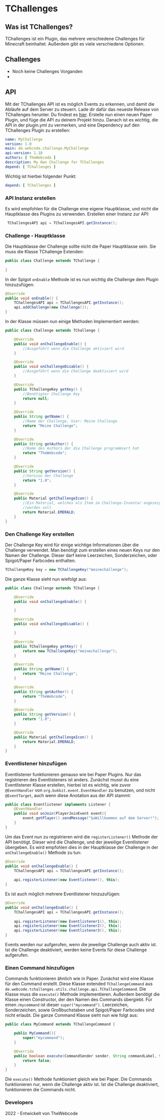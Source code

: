 TChallenges
==

Was ist TChallenges?
--

TChallenges ist ein Plugin, das mehrere verschiedene Challenges
für Minecraft beinhaltet. Außerdem gibt es viele verschiedene 
Optionen. 

Challenges
--


- Noch keine Challenges Vorganden
- 
API
--

Mit der TChallenges API ist es möglich Events zu erkennen, und damit die Abläufe auf dem 
Server zu steuern. Lade dir dafür das neueste Release von TChallenges herunter. Du findest es [hier](https://github.com/TheWebcode/TChallenges/releases). Erstelle nun 
einen neuen Paper Plugin, und füge die API zu deinem Projekt hinzu. Danach ist es wichtig, die API in der plugin.yml zu vermerken, und eine Dependency auf 
den TChallenges Plugin zu erstellen:

```yaml
name: MyChallenge
version: 1.0
main: de.webcode.challenge.MyChallenge
api-version: 1.18
authors: [ TheWebcode ]
description: My Own Challenge for TChallenges
depend: [ TChallenges ]

```

Wichtig ist hierbei folgender Punkt:
```yaml
depend: [ TChallenges ]
```

### API Instanz erstellen

Es wird empfohlen für die Challenge eine eigene Hauptklasse, und nicht die Hauptklasse des 
Plugins zu verwenden. Erstellen einer Instanz zur API: 

```java
 TChallengesAPI api = TChallengesAPI.getInstance();
```

### Challenge - Hauptklasse

Die Hauptklasse der Challenge sollte nicht die Paper Hauptklasse sein. Sie muss die
Klasse TChallenge Extenden:

```java
public class Challenge extends TChallenge {
  
}
```

In der Spigot ```onEnable``` Methode ist es nun wichtig die Challenge dem Plugin hinzuzufügen:
```java
@Override
public void onEnable() {
    TChallengesAPI api = TChallengesAPI.getInstance();     
    api.addChallenge(new Challenge());
}
```

In der Klasse müssen nun einige Methoden Implementiert werden:

```java
public class Challenge extends TChallenge {

    @Override
    public void onChallengeEnable() {
        //Ausgeführt wenn die Challenge aktiviert wird
    }

    @Override
    public void onChallengeDisable() {
        //Ausgeführt wenn die Challenge deaktiviert wird
    }

    @Override
    public TChallengeKey getKey() {
        //Benötigter Challenge Key
        return null;
    }

    @Override
    public String getName() {
        //Name der Challenge, hier: Meine Challenge
        return "Meine Challenge";
    }

    @Override
    public String getAuthor() {
        //Name des Authors der die Challenge programmiert hat
        return "TheWebcode";
    }

    @Override
    public String getVersion() {
        //Version der Challenge
        return "1.0";
    }

    @Override
    public Material getChallengeIcon() {
        //Ein Material, welches als Item im Challenge-Inventar angezeigt 
        //werden soll
        return Material.EMERALD;
    }
}
```

### Den Challenge Key erstellen

Der Challenge Key wird für einige wichtige Informationen über die Challenge verwendet.
Man benötigt zum erstellen eines neuen Keys nur den Namen der Challenge. Dieser darf keine Leerzeichen, Sonderzeichen, oder Spigot/Paper
Farbcodes enthalten.

```java
TChallengeKey key = new TChallengeKey("meinechallenge");
```
Die ganze Klasse sieht nun wiefolgt aus:

```java
public class Challenge extends TChallenge {

    @Override
    public void onChallengeEnable() {

    }

    @Override
    public void onChallengeDisable() {

    }

    @Override
    public TChallengeKey getKey() {
        return new TChallengeKey("meinechallenge");
    }

    @Override
    public String getName() {
        return "Meine Challenge";
    }

    @Override
    public String getAuthor() {
        return "TheWebcode";
    }

    @Override
    public String getVersion() {
        return "1.0";
    }

    @Override
    public Material getChallengeIcon() {
        return Material.EMERALD;
    }
}
```

### Eventlistener hinzufügen

Eventlistener funktionieren genauso wie bei Paper Plugins. Nur das registrieren des Eventlisteners ist anders.
Zunächst musst du eine Eventlistener Klasse erstellen, hierbei ist es wichtig, wie zuvor ```@EventHandler``` von
```org.bukkit.event.EventHandler``` zu benutzen, und nicht ```@EventTarget```, auch wenn diese Anotation aus der API stammt:

```java
public class Eventlistener implements Listener {
    @EventHandler
    public void onJoin(PlayerJoinEvent event){
        event.getPlayer().sendMessage("§aWillkommen auf dem Server!");
    }
}
```

Um das Event nun zu registrieren wird die ```registerListener()``` Methode der API benötigt.
Dieser wird die Challenge, und der jeweilige Eventlistener übergeben. Es wird empfohlen dies in der Hauptklasse der Challenge in der ```onChallengeEnable()```
Methode zu tun:

```java
@Override
public void onChallengeEnable() {
    TChallengesAPI api = TChallengesAPI.getInstance();
    
    api.registerListener(new Eventlistener(), this);
}
```

Es ist auch möglich mehrere Eventlistener hinzuzufügen:

```java
@Override
public void onChallengeEnable() {
    TChallengesAPI api = TChallengesAPI.getInstance();
    
    api.registerListener(new Eventlistener1(), this);
    api.registerListener(new Eventlistener2(), this);
    api.registerListener(new Eventlistener3(), this);
}
```

Events werden nur aufgerufen, wenn die jeweilige Challenge auch aktiv ist.
Ist die Challenge deaktiviert, werden keine Events für diese Challenge aufgerufen.

### Einen Command hinzufügen

Commands funktionieren ähnlich wie in Paper. Zunächst wird eine Klasse für den Command erstellt.
Diese Klasse extended ```TChallengeCommand``` aus ```de.webcode.tchallenges.utils.challenge.api.TChallengeCommand```.
Die Klasse muss die ```execute()``` Methode implementieren. Außerdem benötigt die Klasse einen Constructor, der
den Namen des Commands übergiebt. Für einen ```/mycommand``` ist dieser ```super("mycommand")```. Leerzeichen, Sonderzeichen, sowie Großbuchstaben und Spigot/Paper Farbcodes
sind nicht erlaubt. Die ganze Command Klasse sieht nun wie folgt aus:

```java
public class MyCommand extends TChallengeCommand {

    public MyCommand(){
        super("mycommand");
    }

    @Override
    public boolean execute(CommandSender sender, String commandLabel, String[] args) {
        return false;
    }
}
```

Die ```execute()``` Methode funktioniert gleich wie bei Paper.
Die Commands funktionieren nur, wenn die Challenge aktiv ist. Ist die Challenge deaktiviert, funktionieren die Commands nicht.


### Developers

2022 - Entwickelt von TheWebcode